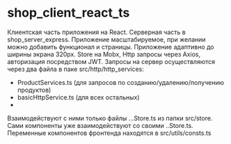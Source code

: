 # shop_client_react_ts
Клиентская часть приложения на React. Серверная часть в shop_server_express.
Приложение масштабируемое, при желании можно добавить функционал и страницы.
Приложение адаптивно до ширины экрана 320px.
Store на Mobx, Http запросы через Axios, авторизация посредством JWT.
Запросы на сервер осуществляются через два файла в паке src/http/http_services:
 - ProductServices.ts (для запросов по созданию/удалению/получению продуктов)
 - basicHttpService.ts (для всех остальных)
 - 
Взаимодействуют с ними только файлы ...Store.ts из папки src/store. Сами компоненты уже взаимодействуют со своими ..Store.ts.
Переменные компонентов фронтенда находятся в src/utils/consts.ts
